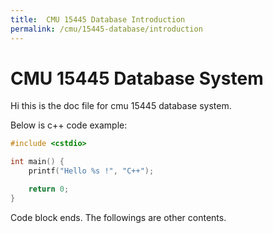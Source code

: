 ```yaml
---
title:  CMU 15445 Database Introduction
permalink: /cmu/15445-database/introduction
---
```


# CMU 15445 Database System

Hi this is the doc file for cmu 15445 database system.

Below is c++ code example:

```cpp
#include <cstdio>

int main() {
    printf("Hello %s !", "C++");

    return 0;
}

```

Code block ends. The followings are other contents.
